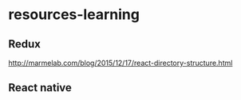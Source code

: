 # resources-learning

## Redux
http://marmelab.com/blog/2015/12/17/react-directory-structure.html


## React native
